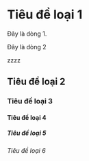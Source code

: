 # Tiêu đề loại 1
Đây là dòng 1.
<p>
<p>
  <p>
    <p>
Đây là dòng 2



zzzz
## Tiêu đề loại 2
### Tiêu đề loại 3
#### Tiêu đề loại 4
##### Tiêu đề loại 5
###### Tiêu đề loại 6
